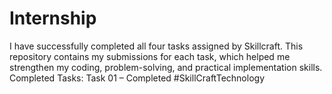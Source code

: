 # Internship
I have successfully completed all four tasks assigned by Skillcraft. This repository contains my submissions for each task, which helped me strengthen my coding, problem-solving, and practical implementation skills.  Completed Tasks:  Task 01 – Completed  #SkillCraftTechnology
